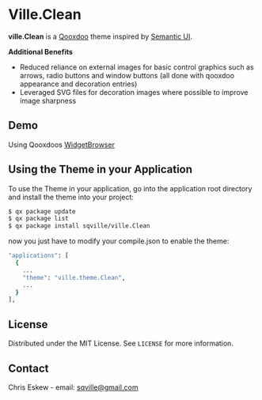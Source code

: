 <!-- ABOUT THE PROJECT -->
# Ville.Clean

**ville.Clean** is a [Qooxdoo](https://qooxdoo.org/) theme inspired by [Semantic UI](https://semantic-ui.com/).

**Additional Benefits**
* Reduced reliance on external images for basic control graphics such as arrows, radio buttons and window buttons (all done with qooxdoo appearance and decoration entries)
* Leveraged SVG files for decoration images where possible to improve image sharpness

<!-- DEMOS -->
## Demo
Using Qooxdoos [WidgetBrowser](https://sqville.github.io/ville.Clean/published/)

<!-- GETTING STARTED -->
## Using the Theme in your Application
To use the Theme in your application, go into the application root directory and install the theme into your project:
```sh
$ qx package update
$ qx package list
$ qx package install sqville/ville.Clean
```
now you just have to modify your compile.json to enable the theme:
```sh
"applications": [
  {
    ...
    "theme": "ville.theme.Clean",
    ...
  }
],
```

<!-- LICENSE -->
## License

Distributed under the MIT License. See `LICENSE` for more information.


<!-- CONTACT -->
## Contact

Chris Eskew - email: sqville@gmail.com
